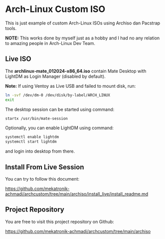 # Arch-Linux Custom ISO

This is just example of custom Arch-Linux ISOs using Archiso dan Pacstrap tools.

**NOTE:** This works done by myself just as a hobby and I had no any relation to amazing people in Arch-Linux Dev Team.

## Live ISO

The **archlinux-mate_012024-x86_64.iso** contain Mate Desktop with LightDM as Login Manager (disabled by default).

**Note:** If using Ventoy as Live USB and failed to mount disk, run:

```sh
ln -svf /dev/dm-0 /dev/disk/by-label/ARCH_LINUX
exit
```

The desktop session can be started using command:

```sh
startx /usr/bin/mate-session
```

Optionally, you can enable LightDM using command:

```sh
systemctl enable lightdm
systemctl start lightdm
```

and login into desktop from there.

## Install From Live Session

You can try to follow this document:

https://github.com/mekatronik-achmadi/archcustom/tree/main/archiso/install_live/install_readme.md

## Project Repository

You are free to visit this project repository on Github:

https://github.com/mekatronik-achmadi/archcustom/tree/main/archiso

